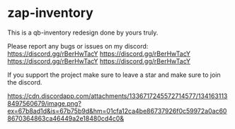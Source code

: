 # zap-inventory
This is a qb-inventory redesign done by yours truly. 

Please report any bugs or issues on my discord: https://discord.gg/rBerHwTacY
https://discord.gg/rBerHwTacY
https://discord.gg/rBerHwTacY
https://discord.gg/rBerHwTacY

If you support the project make sure to leave a star and make sure to join the discord.

https://cdn.discordapp.com/attachments/1336717245572714577/1341631138497560679/image.png?ex=67b8ad1d&is=67b75b9d&hm=01cfa12ca4be86737926f0c59972a0ac608670364863ca46449a2e18480cd4c0&
